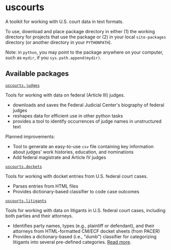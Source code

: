# uscourts

A toolkit for working with U.S. court data in text formats.

To use, download and place package directory in either (1) the working directory for projects that use the package or (2) in your local `site-packages` directory (or another directory in your `PYTHONPATH`).

Note: in `python`, you may point to the package anywhere on your computer, such as `mydir`, if you `sys.path.append(mydir)`.

## Available packages

[`uscourts.judges`](/judges)

Tools for working with data on federal (Article III) judges.

- downloads and saves the Federal Judicial Center's biography of federal judges
- reshapes data for efficient use in other python tasks
- provides a tool to identify occurrences of judge names in unstructured text

Planned improvements:

- Tool to generate an easy-to-use `csv` file containing key information about judges' work histories, education, and nominations
- Add federal magistrate and Article IV judges

[`uscourts.dockets`](/dockets)

Tools for working with docket entries from U.S. federal court cases.

- Parses entries from HTML files
- Provides dictionary-based classifier to code case outcomes


[`uscourts.litigants`](/litigants)

Tools for working with data on litigants in U.S. federal court cases, including both parties and their attorneys.

- Identifies party names, types (e.g., plaintiff or defendant), and their attorneys from HTML-formatted CM/ECF docket sheets (from PACER)
- Provides a dictionary-based (i.e., "dumb") classifier for categorizing litigants into several pre-defined categories. [Read more](/litigants/CODEBOOK.md).

